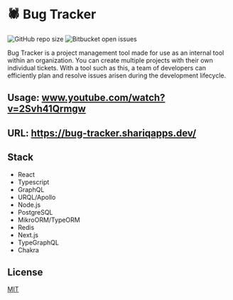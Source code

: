 # 🕷️ Bug Tracker

![GitHub repo size](https://img.shields.io/github/repo-size/shariqali-dev/bug-tracker)
![Bitbucket open issues](https://img.shields.io/bitbucket/issues/shariqali-dev/bug-tracker)

Bug Tracker is a project management tool made for use as an internal tool within an organization. You can create multiple projects with their own individual tickets. With a tool such as this, a team of developers can efficiently plan and resolve issues arisen during the development lifecycle.

## Usage: www.youtube.com/watch?v=2Svh41Qrmgw

## URL: https://bug-tracker.shariqapps.dev/

## Stack

- React
- Typescript
- GraphQL
- URQL/Apollo
- Node.js
- PostgreSQL
- MikroORM/TypeORM
- Redis
- Next.js
- TypeGraphQL
- Chakra

## License

[MIT](https://choosealicense.com/licenses/mit/)
